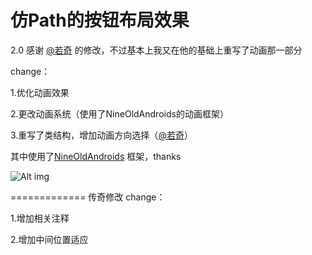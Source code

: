 仿Path的按钮布局效果
=============

2.0 感谢 [@若奇](http://my.oschina.net/u/995232) 的修改，不过基本上我又在他的基础上重写了动画那一部分

change：

1.优化动画效果

2.更改动画系统（使用了NineOldAndroids的动画框架）

3.重写了类结构，增加动画方向选择（[@若奇](http://my.oschina.net/u/995232)）


其中使用了[NineOldAndroids](https://github.com/JakeWharton/NineOldAndroids/) 框架，thanks

![Alt img](https://github.com/dodola/PathButton/raw/master/img.jpg)

=============
传奇修改
change：

1.增加相关注释

2.增加中间位置适应
